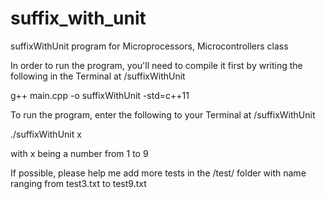 # suffix_with_unit
suffixWithUnit program for Microprocessors, Microcontrollers class


In order to run the program, you'll need to compile it first by writing the following in the Terminal at /suffixWithUnit 

g++ main.cpp -o suffixWithUnit -std=c++11

To run the program, enter the following to your Terminal at /suffixWithUnit 

./suffixWithUnit x 

with x being a number from 1 to 9

If possible, please help me add more tests in the /test/ folder with name ranging from test3.txt to test9.txt 
